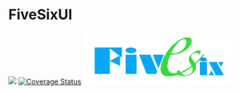 # FiveSixUI

[![](https://travis-ci.org/wl-fe/FiveSixUI.svg?branch=master)](https://travis-ci.org/wl-fe/FiveSixUI)
[![Coverage Status](https://coveralls.io/repos/github/wl-fe/FiveSixUI/badge.svg?branch=master)](https://coveralls.io/github/wl-fe/FiveSixUI)
<img src="./fivesix.png" width="300"/>
